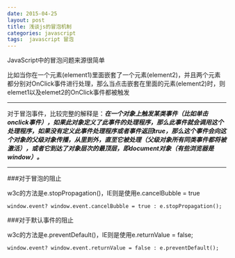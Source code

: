 ```yaml
---
date: 2015-04-25
layout: post
title: 浅谈js的冒泡机制
categories: javascript
tags:  javascript 冒泡
---
```


JavaScript中的冒泡问题来源很简单
>
比如当你在一个元素(element1)里面嵌套了一个元素(element2)，并且两个元素都分别对OnClick事件进行处理，那么当点击嵌套在里面的元素(element2)时，则elemet1以及elemet2的OnClick事件都被触发

---
对于冒泡事件，比较完整的解释是：***在一个对象上触发某类事件（比如单击onclick事件），如果此对象定义了此事件的处理程序，那么此事件就会调用这个处理程序，如果没有定义此事件处理程序或者事件返回true，那么这个事件会向这个对象的父级对象传播，从里到外，直至它被处理（父级对象所有同类事件都将被激活），或者它到达了对象层次的最顶层，即document对象（有些浏览器是window）。***

---

###对于冒泡的阻止

>
w3c的方法是e.stopPropagation()，IE则是使用e.cancelBubble = true


```window.event? window.event.cancelBubble = true : e.stopPropagation(); ```

###对于默认事件的阻止

>
w3c的方法是e.preventDefault()，IE则是使用e.returnValue = false;


```window.event? window.event.returnValue = false : e.preventDefault(); ```